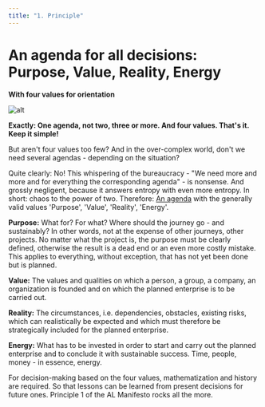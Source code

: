 ```yaml
---
title: "1. Principle"
---
```


# An agenda for all decisions: Purpose, Value, Reality, Energy

**With four values for orientation**

![alt](../images/1-principle-navigaion-1800x1350-1-1024x768.webp)

**Exactly: One agenda, not two, three or more. And four values. That's it. Keep it simple!**

But aren't four values too few? And in the over-complex world, don't we need several agendas - depending on the situation?

Quite clearly: No! This whispering of the bureaucracy - "We need more and more and for everything the corresponding agenda" - is nonsense. And grossly negligent, because it answers entropy with even more entropy. In short: chaos to the power of two. Therefore: [An agenda](https://rosho.world/en/leadership/governance-with-tebiki/) with the generally valid values 'Purpose', 'Value', 'Reality', 'Energy'.

**Purpose:** What for? For what? Where should the journey go - and sustainably? In other words, not at the expense of other journeys, other projects. No matter what the project is, the purpose must be clearly defined, otherwise the result is a dead end or an even more costly mistake. This applies to everything, without exception, that has not yet been done but is planned.

**Value:** The values and qualities on which a person, a group, a company, an organization is founded and on which the planned enterprise is to be carried out.

**Reality:** The circumstances, i.e. dependencies, obstacles, existing risks, which can realistically be expected and which must therefore be strategically included for the planned enterprise.

**Energy:** What has to be invested in order to start and carry out the planned enterprise and to conclude it with sustainable success. Time, people, money - in essence, energy.

For decision-making based on the four values, mathematization and history are required. So that lessons can be learned from present decisions for future ones. Principle 1 of the AL Manifesto rocks all the more.
